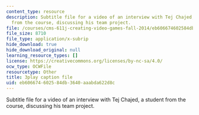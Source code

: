 ```yaml
---
content_type: resource
description: Subtitle file for a video of an interview with Tej Chajed, a student
  from the course, discussing his team project.
file: /courses/cms-611j-creating-video-games-fall-2014/eb606674602584db3640aaabda622d8c_bgMZSJ2rfNc.srt
file_size: 8710
file_type: application/x-subrip
hide_download: true
hide_download_original: null
learning_resource_types: []
license: https://creativecommons.org/licenses/by-nc-sa/4.0/
ocw_type: OCWFile
resourcetype: Other
title: 3play caption file
uid: eb606674-6025-84db-3640-aaabda622d8c
---
```

Subtitle file for a video of an interview with Tej Chajed, a student from the course, discussing his team project.